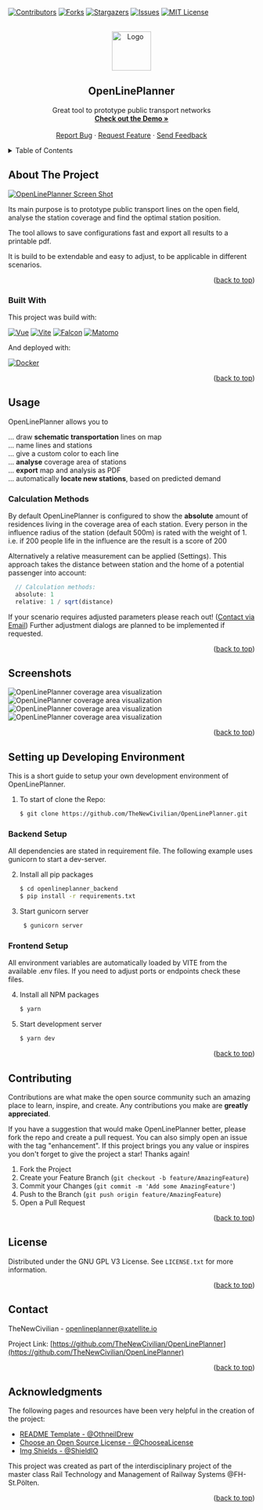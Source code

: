 <div id="top"></div>
<!-- PROJECT SHIELDS -->
<!--
*** I'm using markdown "reference style" links for readability.
*** Reference links are enclosed in brackets [ ] instead of parentheses ( ).
*** See the bottom of this document for the declaration of the reference variables
*** for contributors-url, forks-url, etc. This is an optional, concise syntax you may use.
*** https://www.markdownguide.org/basic-syntax/#reference-style-links
-->

[![Contributors][contributors-shield]][contributors-url]
[![Forks][forks-shield]][forks-url]
[![Stargazers][stars-shield]][stars-url]
[![Issues][issues-shield]][issues-url]
[![MIT License][license-shield]][license-url]

<!-- PROJECT LOGO -->
<br />
<div align="center">
  <a href="https://github.com/othneildrew/Best-README-Template">
    <img src="doc/logo.svg" alt="Logo" width="80" height="80">
  </a>

  <h2 align="center">OpenLinePlanner</h3>

  <p align="center">
    Great tool to prototype public transport networks
    <br />
    <a href="https://openlineplanner.xatellite.io/"><strong>Check out the Demo »</strong></a>
    <br />
    <br />
    <a href="https://github.com/TheNewCivilian/OpenLinePlanner/issues">Report Bug</a>
    ·
    <a href="https://github.com/TheNewCivilian/OpenLinePlanner/issues">Request Feature</a>
    ·
    <a href="mailto:openlineplanner@xatellite.io?subject=%5BOpenlineplanner%5D">Send Feedback</a>
  </p>
</div>

<!-- TABLE OF CONTENTS -->
<details>
  <summary>Table of Contents</summary>
  <ol>
    <li>
      <a href="#about-the-project">About The Project</a>
      <ul>
        <li><a href="#built-with">Built With</a></li>
      </ul>
    </li>
    <li>
      <a href="#usage">Usage</a>
      <ul>
        <li><a href="#calculation-methods">Calculation Methods</a></li>
      </ul>
    </li>
    <li>
      <a href="#setting-up-developing-environment">Setting up Developing Environment</a>
      <ul>
        <li><a href="#backend-setup">Backend Setup</a></li>
        <li><a href="#frontend-setup">Frontend Setup</a></li>
      </ul>
    </li>
    <li><a href="#contributing">Contributing</a></li>
    <li><a href="#license">License</a></li>
    <li><a href="#contact">Contact</a></li>
    <li><a href="#acknowledgments">Acknowledgments</a></li>
  </ol>
</details>



<!-- ABOUT THE PROJECT -->
## About The Project

[![OpenLinePlanner Screen Shot][product-screenshot]](https://openlineplanner.xatellite.io/)

Its main purpose is to prototype public transport lines on the open field, analyse the station coverage and find the optimal station position.

The tool allows to save configurations fast and export all results to a printable pdf.

It is build to be extendable and easy to adjust, to be applicable in different scenarios.

<p align="right">(<a href="#top">back to top</a>)</p>



### Built With

This project was build with:

[![Vue][Vue.js]][Vue-url]
[![Vite][Vite]][Vite-url]
[![Falcon][Falcon]][Falcon-url]
[![Matomo][Matomo]][Matomo-url]

And deployed with:

[![Docker][Docker]][Docker-url]


<p align="right">(<a href="#top">back to top</a>)</p>




<!-- USAGE EXAMPLES -->
## Usage

OpenLinePlanner allows you to

... draw **schematic transportation** lines on map <br>
... name lines and stations <br>
... give a custom color to each line <br>
... **analyse** coverage area of stations <br>
... **export** map and analysis as PDF <br>
... automatically **locate new stations**, based on predicted demand <br>

### Calculation Methods
By default OpenLinePlanner is configured to show the **absolute** amount of residences living in the coverage area of each station.
Every person in the influence radius of the station (default 500m) is rated with the weight of 1.
i.e. if 200 people life in the influence are the result is a score of 200

Alternatively a relative measurement can be applied (Settings). This approach takes the distance between station and the home of a potential passenger into account:

```js
  // Calculation methods:
  absolute: 1
  relative: 1 / sqrt(distance)
```

If your scenario requires adjusted parameters please reach out! ([Contact via Email](mailto:openlineplanner@xatellite.io))
Further adjustment dialogs are planned to be implemented if requested.

<p align="right">(<a href="#top">back to top</a>)</p>

## Screenshots

![OpenLinePlanner coverage area visualization][coverage-screenshot]
![OpenLinePlanner coverage area visualization][station-info-screenshot]
![OpenLinePlanner coverage area visualization][distance-screenshot]
![OpenLinePlanner coverage area visualization][data-screenshot]

<p align="right">(<a href="#top">back to top</a>)</p>

<!-- GETTING STARTED -->
## Setting up Developing Environment

This is a short guide to setup your own development environment of OpenLinePlanner.

1. To start of clone the Repo:
    ```sh
    $ git clone https://github.com/TheNewCivilian/OpenLinePlanner.git
    ```

### Backend Setup

All dependencies are stated in requirement file.
The following example uses gunicorn to start a dev-server.

2. Install all pip packages
    ```sh
    $ cd openlineplanner_backend
    $ pip install -r requirements.txt
    ```

3. Start gunicorn server
   ```js
    $ gunicorn server
   ```
### Frontend Setup
All environment variables are automatically loaded by VITE from the available .env files. If you need to adjust ports or endpoints check these files.

4. Install all NPM packages
   ```sh
   $ yarn
   ```
4. Start development server
   ```js
   $ yarn dev
   ```

<p align="right">(<a href="#top">back to top</a>)</p>


<!-- CONTRIBUTING -->
## Contributing

Contributions are what make the open source community such an amazing place to learn, inspire, and create. Any contributions you make are **greatly appreciated**.

If you have a suggestion that would make OpenLinePlanner better, please fork the repo and create a pull request. You can also simply open an issue with the tag "enhancement".
If this project brings you any value or inspires you don't forget to give the project a star! Thanks again!

1. Fork the Project
2. Create your Feature Branch (`git checkout -b feature/AmazingFeature`)
3. Commit your Changes (`git commit -m 'Add some AmazingFeature'`)
4. Push to the Branch (`git push origin feature/AmazingFeature`)
5. Open a Pull Request

<p align="right">(<a href="#top">back to top</a>)</p>



<!-- LICENSE -->
## License

Distributed under the GNU GPL V3 License. See `LICENSE.txt` for more information.

<p align="right">(<a href="#top">back to top</a>)</p>



<!-- CONTACT -->
## Contact

TheNewCivilian - [openlineplanner@xatellite.io](mailto:openlineplanner@xatellite.io) 

Project Link: [https://github.com/TheNewCivilian/OpenLinePlanner](https://github.com/TheNewCivilian/OpenLinePlanner)

<p align="right">(<a href="#top">back to top</a>)</p>



<!-- ACKNOWLEDGMENTS -->
## Acknowledgments


The following pages and resources have been very helpful in the creation of the project:

* [README Template - @OthneilDrew](https://github.com/othneildrew/Best-README-Template)
* [Choose an Open Source License - @ChooseaLicense](https://choosealicense.com)
* [Img Shields - @ShieldIO](https://shields.io)

This project was created as part of the interdisciplinary project of the master class Rail Technology and Management of Railway Systems @FH-St.Pölten.

<p align="right">(<a href="#top">back to top</a>)</p>



<!-- MARKDOWN LINKS & IMAGES -->
<!-- https://www.markdownguide.org/basic-syntax/#reference-style-links -->
[contributors-shield]: https://img.shields.io/github/contributors/TheNewCivilian/OpenLinePlanner.svg?style=for-the-badge
[contributors-url]: https://github.com/TheNewCivilian/OpenLinePlanner/graphs/contributors
[forks-shield]: https://img.shields.io/github/forks/TheNewCivilian/OpenLinePlanner.svg?style=for-the-badge
[forks-url]: https://github.com/TheNewCivilian/OpenLinePlanner/network/members
[stars-shield]: https://img.shields.io/github/stars/TheNewCivilian/OpenLinePlanner.svg?style=for-the-badge
[stars-url]: https://github.com/TheNewCivilian/OpenLinePlanner/stargazers
[issues-shield]: https://img.shields.io/github/issues/TheNewCivilian/OpenLinePlanner.svg?style=for-the-badge
[issues-url]: https://github.com/TheNewCivilian/OpenLinePlanner/issues
[license-shield]: https://img.shields.io/github/license/TheNewCivilian/OpenLinePlanner.svg?style=for-the-badge
[license-url]: https://github.com/TheNewCivilian/OpenLinePlanner/blob/master/LICENSE.txt
[linkedin-shield]: https://img.shields.io/badge/-LinkedIn-black.svg?style=for-the-badge&logo=linkedin&colorB=555

[product-screenshot]: ./doc/images/plain.png
[coverage-screenshot]: ./doc/images/coverage.png
[station-info-screenshot]: ./doc/images/station_info.png
[distance-screenshot]: ./doc/images/distances.png
[data-screenshot]: ./doc/images/data.png

[Vue.js]: https://img.shields.io/badge/Vue.js-35495E?style=for-the-badge&logo=vuedotjs&logoColor=4FC08D
[Vue-url]: https://vuejs.org/
[Vite]: https://img.shields.io/badge/Vite-35495E?style=for-the-badge&logo=Vite&logoColor=646CFF
[Vite-url]: https://vitejs.dev/
[Falcon]: https://img.shields.io/badge/Falcon-35495E?style=for-the-badge&logo=Falcon&logoColor=F0AD4E
[Falcon-url]: https://falconframework.org/
[Docker]: https://img.shields.io/badge/Docker-35495E?style=for-the-badge&logo=Docker&logoColor=2496ED
[Docker-url]: https://www.docker.com/

[Matomo]: https://img.shields.io/badge/Matomo-35495E?style=for-the-badge&logo=Matomo&logoColor=3152A0
[Matomo-url]: https://matomo.org/